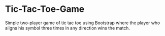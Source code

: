 # Tic-Tac-Toe-Game
Simple two-player game of tic tac toe using Bootstrap where the player who aligns his symbol three times in any direction wins the match.
